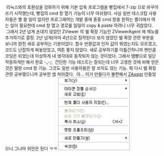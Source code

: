  리눅스와의 호환성을 강화하기 위해 기본 압축 프로그램을 빵집에서 7-zip 으로 바꾸어쓰기 시작했는데, 빵집의 cmd 창 열기 기능이 너무 아쉬웠다. 사실 일반 데스크탑 사용자들은 별 쓸 일이 없지만 프로그래머는 개발 중에 종종 cmd 창을 원하는 폴더에서 여는 일이 필요한데 cmd 창 열고 경로를 일일이 copy & paste 하려니 너무 귀찮았다.
 그래서 2년 넘게 손대지 않았던 ZViewer 의 쉘 확장 기능인 ZViewerAgent 에 메뉴를 추가하기로 결정. 2년 넘게(아마 4년으로 짐작된다) 보지 않았던 쉘 확장 관련 부분을 보니까 완전 새로 공부하는 기분이었다. 함수 반환값과 인자 값이 뭐였는지도 모르겠고, 코드도 난잡하게 짜놓았었고, 여튼 좋지 않았다. 새로 공부하기를 이틀간하니까 왠만큼 코딩은 되었는데 이상하게 내 생각대로 동작되지 않는 것이었다. 그래서 땜빵으로 일단 작동하게만 해서 완료 -\_-;;
 간단한 기능 테스트는 잘되는데 너무 고생한 것에 비해 얻은 것은 딸랑 cmd 창 기능. 그것도 일반 사용자들은 잘 쓰지도 않는 기능. 뭐 다시 쉘 확장 관련 공부했으니까 공부한 셈 쳐야겠다.
 아... 이거 만들다가 불편해서 [ZAssist](http://www.wimy.com/wiki/wiki.php/ZAssist) 만들었으니 그나마 위안은 된다 ㅋㅋ
<img src="ZViewerAgent_cmd.png" width="234" height="240" />
